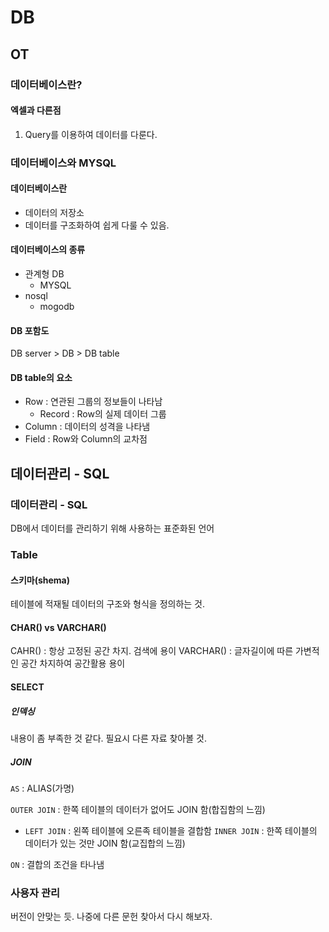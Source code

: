 # DB



## OT


### 데이터베이스란?
#### 엑셀과 다른점
1. Query를 이용하여 데이터를 다룬다.

### 데이터베이스와 MYSQL
#### 데이터베이스란
- 데이터의 저장소
- 데이터를 구조화하여 쉽게 다룰 수 있음.

#### 데이터베이스의 종류
- 관계형 DB
  - MYSQL
- nosql
  - mogodb

#### DB 포함도
DB server > DB > DB table

#### DB table의 요소
- Row : 연관된 그룹의 정보들이 나타남
  - Record : Row의 실제 데이터 그룹
- Column : 데이터의 성격을 나타냄
- Field : Row와 Column의 교차점


## 데이터관리 - SQL


### 데이터관리 - SQL
DB에서 데이터를 관리하기 위해 사용하는 표준화된 언어

### Table
#### 스키마(shema)
테이블에 적재될 데이터의 구조와 형식을 정의하는 것.
#### CHAR() vs VARCHAR()
CAHR() : 항상 고정된 공간 차지. 검색에 용이
VARCHAR() : 글자길이에 따른 가변적인 공간 차지하여 공간활용 용이
#### SELECT
##### 인덱싱
내용이 좀 부족한 것 같다. 필요시 다른 자료 찾아볼 것.
##### JOIN
`AS` : ALIAS(가명)

`OUTER JOIN` : 한쪽 테이블의 데이터가 없어도 JOIN 함(합집함의 느낌)
- `LEFT JOIN` : 왼쪽 테이블에 오른족 테이블을 결합함
`INNER JOIN` : 한쪽 테이블의 데이터가 있는 것만 JOIN 함(교집합의 느낌)

`ON` : 결합의 조건을 타나냄


### 사용자 관리
버전이 안맞는 듯. 나중에 다른 문헌 찾아서 다시 해보자.
